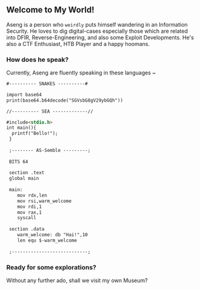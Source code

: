 ## Welcome to My World!

Aseng is a person who `weirdly` puts himself wandering in an Information Security. He loves to dig digital-cases especially those which are related into DFIR, Reverse-Engineering, and also some Exploit Developments.
He's also a CTF Enthusiast, HTB Player and a happy hoomans.


### How does he speak?

Currently, Aseng are fluently speaking in these languages ~
```markdown
#---------- SNAKES ----------#

import base64
print(base64.b64decode("SGVsbG8gV29ybGQh"))

//---------- SEA -------------//

#include<stdio.h>
int main(){
  printf("Bello!");
 }
 
 ;-------- AS-Semble ---------;
 
 BITS 64
 
 section .text
 global main
 
 main:
    mov rdx,len
    mov rsi,warm_welcome
    mov rdi,1
    mov rax,1
    syscall
 
 section .data
    warm_welcome: db "Hai!",10
    len equ $-warm_welcome
 
 ;----------------------------;
```

### Ready for some explorations?

Without any further ado, shall we visit my own Museum?
